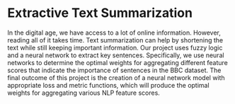 # Extractive Text Summarization
In the digital age, we have access to a lot of online information. However, reading all of it takes time. Text summarization can help by shortening the text while still keeping important information. Our project uses fuzzy logic and a neural network to extract key sentences. Specifically, we use neural networks to determine the optimal weights for aggregating different feature scores that indicate the importance of sentences in the BBC dataset. The final outcome of this project is the creation of a neural network model with appropriate loss and metric functions, which will produce the optimal weights for aggregating various NLP feature scores.
